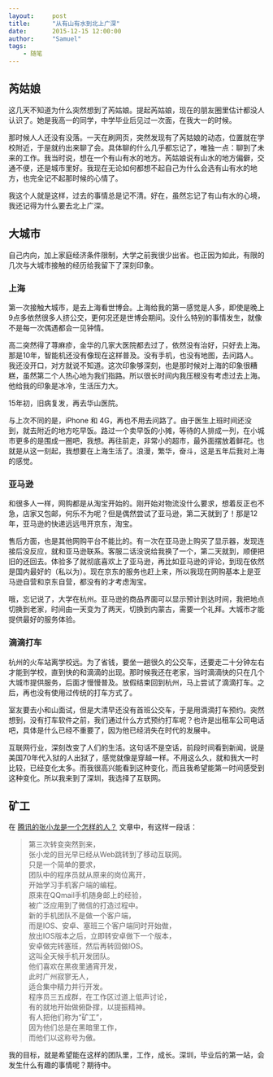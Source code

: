 ```yaml
---
layout:     post
title:      "从有山有水到北上广深"
date:       2015-12-15 12:00:00
author:     "Samuel"
tags:
    - 随笔
---
```


## 芮姑娘

这几天不知道为什么突然想到了芮姑娘。提起芮姑娘，现在的朋友圈里估计都没人认识了。她是我高一的同学，中学毕业后见过一次面，在我大一的时候。

那时候人人还没有没落。一天在刷网页，突然发现有了芮姑娘的动态，位置就在学校附近，于是就约出来聊了会。具体聊的什么几乎都忘记了，唯独一点：聊到了未来的工作。我当时说，想在一个有山有水的地方。芮姑娘说有山水的地方偏僻，交通不便，还是城市里好。我现在无论如何都想不起自己为什么会选有山有水的地方，也完全记不起那时候的心情了。

我这个人就是这样，过去的事情总是记不清。好在，虽然忘记了有山有水的心境，我还记得为什么要去北上广深。

## 大城市
自己内向，加上家庭经济条件限制，大学之前我很少出省。也正因为如此，有限的几次与大城市接触的经历给我留下了深刻印象。

### 上海
第一次接触大城市，是去上海看世博会。上海给我的第一感觉是人多，即使是晚上9点多依然很多人挤公交，更何况还是世博会期间。没什么特别的事情发生，就像不是每一次偶遇都会一见钟情。

高二突然得了荨麻疹，金华的几家大医院都去过了，依然没有治好，只好去上海。那是10年，智能机还没有像现在这样普及。没有手机，也没有地图，去问路人。我还没开口，对方就说不知道。这次印象够深刻，也是那时候对上海的印象很糟糕，虽然第二个人热心地为我们指路。所以很长时间内我压根没有考虑过去上海。他给我的印象是冰冷，生活压力大。

15年初，旧病复发，再去华山医院。

与上次不同的是，iPhone 和 4G，再也不用去问路了。由于医生上班时间还没到，就去附近的地方吃早饭。路过一个卖早饭的小摊，等待的人排成一列，在小城市更多的是围成一圈吧，我想。再往前走，非常小的超市，最外面摆放着鲜花。也就是从这一刻起，我想要在上海生活了。浪漫，繁华，奋斗，这是五年后我对上海的感觉。

### 亚马逊
和很多人一样，网购都是从淘宝开始的。刚开始对物流没什么要求，想着反正也不急，店家又包邮，何乐不为呢？但是偶然尝试了亚马逊，第二天就到了！那是12年，亚马逊的快递远远甩开京东，淘宝。

售后方面，也是其他网购平台不能比的。有一次在亚马逊上购买了显示器，发现连接后没反应，就和亚马逊联系。客服二话没说给我换了一个，第二天就到，顺便把旧的还回去。体验多了就彻底喜欢上了亚马逊，再比如亚马逊的评论，到现在依然是国内最好的（私以为）。现在京东的服务也赶上来，所以我现在网购基本上是亚马逊自营和京东自营，都没有的才考虑淘宝。

哦，忘记说了，大学在杭州。亚马逊的商品界面可以显示预计到达时间，我把地点切换到老家，时间由一天变为了两天，切换到内蒙古，需要一个礼拜。大城市才能提供最好的服务体验。

### 滴滴打车
 杭州的火车站离学校远。为了省钱，要坐一趟很久的公交车，还要走二十分钟左右才能到学校，直到快的和滴滴的出现。那时候我还在老家，当时滴滴快的只在几个大城市提供服务，后面才慢慢普及。放假结束回到杭州，马上尝试了滴滴打车。之后，再也没有使用过传统的打车方式了。
 
 室友要去小和山面试，但是大清早还没有首班公交车，于是用滴滴打车预约。突然想到，没有打车软件之前，我们通过什么方式预约打车呢？也许是出租车公司电话吧，具体是什么已经不重要了，因为他已经消失在时代的发展中。
 
 互联网行业，深刻改变了人们的生活。这句话不是空话，前段时间看到新闻，说是美国70年代入狱的人出狱了，感觉就像是穿越一样。不用这么久，就和我大一时比较，已经变化太多。而我很高兴能看到这种变化，而且我希望能第一时间感受到这种变化。所以我来到了深圳，我选择了互联网。
 
## 矿工

在 [腾讯的张小龙是一个怎样的人？](https://www.zhihu.com/question/19924411/answer/13387314) 文章中，有这样一段话：

> 第三次转变突然到来，         
张小龙的目光早已经从Web跳转到了移动互联网。        
只是一个简单的要求，         
团队中的程序员就从原来的岗位离开，        
开始学习手机客户端的编程。         
原来在QQmail手机随身邮上的经验，         
被广泛应用到了微信的打造过程中。         
新的手机团队不是做一个客户端，         
而是IOS、安卓、塞班三个客户端同时开始做，         
放出IOS版本之后，立即转安卓做下一个版本，         
安卓做完转塞班，然后再转回做IOS。         
这叫全天候手机开发团队。         
他们喜欢在黑夜里通宵开发，         
此时广州寂寥无人，        
适合集中精力并行开发。         
程序员三五成群，在工作区过道上低声讨论，         
有的就地开始做俯卧撑，以提振精神。         
有人把他们称为“矿工”，        
因为他们总是在黑暗里工作，       
而他们以这称号为傲。

我的目标，就是希望能在这样的团队里，工作，成长。深圳，毕业后的第一站，会发生什么有趣的事情呢？期待中。
